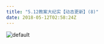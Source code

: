 ```yaml
---
title: "5.12教案大纪实【动态更新】(8)"
date: 2018-05-12T02:58:24Z
---
```


![default](https://user-images.githubusercontent.com/37917810/39952925-5f39d4de-55d3-11e8-9570-e90ee298950d.jpg)
